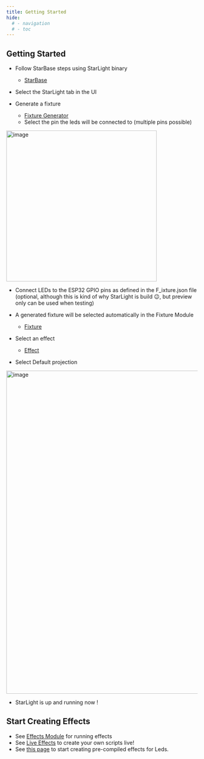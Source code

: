 ```yaml
---
title: Getting Started
hide:
  # - navigation
  # - toc
---
```


## Getting Started

* Follow StarBase steps using StarLight binary
    * [StarBase](/StarDocs/StarBase/GettingStarted)

* Select the StarLight tab in the UI

* Generate a fixture
    * [Fixture Generator](/StarDocs/StarLightMod/StarLightModFixtureGenerator)
    * Select the pin the leds will be connected to (multiple pins possible)

<img width="396" alt="image" src="https://github.com/user-attachments/assets/0b586052-ce0c-411e-a0b1-588b93b55839">

* Connect LEDs to the ESP32 GPIO pins as defined in the F_ixture.json file (optional, although this is kind of why StarLight is build 😉, but preview only can be used when testing)

* A generated fixture will be selected automatically in the Fixture Module
    * [Fixture](/StarDocs/StarLightMod/StarLightModFixture)

* Select an effect
    * [Effect](/StarDocs/StarLightMod/StarLightModEffects)

* Select Default projection

<img width="848" alt="image" src="https://github.com/ewowi/StarDocs/assets/138451817/bc43ffb3-b931-4365-9405-168d41829a84">

* StarLight is up and running now !

## Start Creating Effects

* See [Effects Module](/StarDocs/StarLightMod/StarLightModEffects/) for running effects
* See [Live Effects](/StarDocs/StarLight/LiveEffects/) to create your own scripts live!
* See [this page](/StarDocs/StarLight/Effects/#CreatingNewEffects) to start creating pre-compiled effects for Leds.
